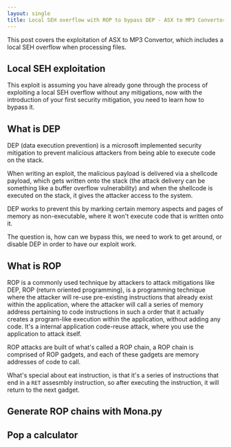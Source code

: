 ```yaml
---
layout: single
title: Local SEH overflow with ROP to bypass DEP - ASX to MP3 Convertor exploitation
---
```


This post covers the exploitation of ASX to MP3 Convertor, which includes a local SEH overflow when processing files.

## Local SEH exploitation

This exploit is assuming you have already gone through the process of exploiting a local SEH overflow without any mitigations, now with the introduction of your first security mitigation, you need to learn how to bypass it.

## What is DEP

DEP (data execution prevention) is a microsoft implemented security mitigation to prevent malicious attackers from being able to execute code on the stack.

When writing an exploit, the malicious payload is delivered via a shellcode payload, which gets written onto the stack (the attack delivery can be something like a buffer overflow vulnerability) and when the shellcode is executed on the stack, it gives the attacker access to the system.

DEP works to prevent this by marking certain memory aspects and pages of memory as non-executable, where it won't execute code that is written onto it.

The question is, how can we bypass this, we need to work to get around, or disable DEP in order to have our exploit work.

## What is ROP

ROP is a commonly used technique by attackers to attack mitigations like DEP, ROP (return oriented programming), is a programming technique where the attacker will re-use pre-existing instructions that already exist within the application, where the attacker will call a series of memory address pertaining to code instructions in such a order that it actually creates a program-like execution within the application, without adding any code. It's a internal application code-reuse attack, where you use the application to attack itself.

ROP attacks are built of what's called a ROP chain, a ROP chain is comprised of ROP gadgets, and each of these gadgets are memory addresses of code to call. 

What's special about eat instruction, is that it's a series of instructions that end in a `RET` assesmbly instruction, so after executing the instruction, it will return to the next gadget.


## Generate ROP chains with Mona.py

## Pop a calculator
